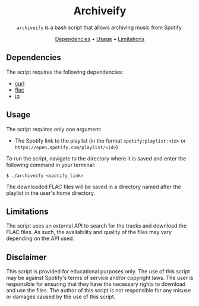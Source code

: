 <!-- markdownlint-configure-file {
  "MD013": {
    "code_blocks": false,
    "tables": false
  },
  "MD033": false,
  "MD041": false
} -->

<div align="center">

# Archiveify

`archiveify` is a bash script that allows archiving music from Spotify.

[Dependencies](#dependencies) •
[Usage](#usage) •
[Limitations](#limitations)

</div>

## Dependencies
The script requires the following dependencies:

* [curl](https://www.curl.se)
* [flac](https://xiph.org/flac/)
* [jq](https://stedolan.github.io/jq/)

## Usage

The script requires only one argument:
* The Spotify link to the playlist (in the format `spotify:playlist:<id>` or `https://open.spotify.com/playlist/<id>`)

To run the script, navigate to the directory where it is saved and enter the following command in your terminal:

```
$ ./archiveify <spotify_link>
```
The downloaded FLAC files will be saved in a directory named after the playlist in the user's home directory.

## Limitations
The script uses an external API to search for the tracks and download the FLAC files. As such, the availability and quality of the files may vary depending on the API used.

## Disclaimer
This script is provided for educational purposes only. The use of this script may be against Spotify's terms of service and/or copyright laws. The user is responsible for ensuring that they have the necessary rights to download and use the files. The author of this script is not responsible for any misuse or damages caused by the use of this script.
